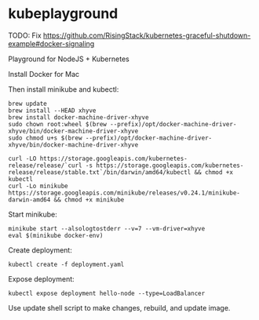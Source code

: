 # kubeplayground




TODO:
Fix https://github.com/RisingStack/kubernetes-graceful-shutdown-example#docker-signaling

Playground for NodeJS + Kubernetes

Install Docker for Mac

Then install minikube and kubectl:

```shell
brew update
brew install --HEAD xhyve
brew install docker-machine-driver-xhyve
sudo chown root:wheel $(brew --prefix)/opt/docker-machine-driver-xhyve/bin/docker-machine-driver-xhyve
sudo chmod u+s $(brew --prefix)/opt/docker-machine-driver-xhyve/bin/docker-machine-driver-xhyve

curl -LO https://storage.googleapis.com/kubernetes-release/release/`curl -s https://storage.googleapis.com/kubernetes-release/release/stable.txt`/bin/darwin/amd64/kubectl && chmod +x kubectl
curl -Lo minikube https://storage.googleapis.com/minikube/releases/v0.24.1/minikube-darwin-amd64 && chmod +x minikube
```

Start minikube:
```shell
minikube start --alsologtostderr --v=7 --vm-driver=xhyve
eval $(minikube docker-env)
```

Create deployment:
```shell
kubectl create -f deployment.yaml
```

Expose deployment:
```shell
kubectl expose deployment hello-node --type=LoadBalancer
```

Use update shell script to make changes, rebuild, and update image.

